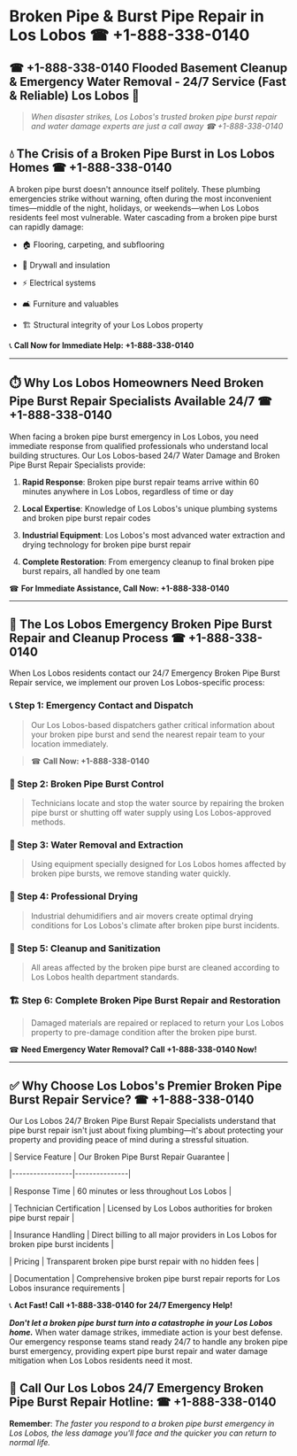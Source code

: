 # Broken Pipe & Burst Pipe Repair in Los Lobos ☎ +1-888-338-0140  
## ☎ +1-888-338-0140 Flooded Basement Cleanup & Emergency Water Removal - 24/7 Service (Fast & Reliable) Los Lobos 🚨  

> *When disaster strikes, Los Lobos's trusted broken pipe burst repair and water damage experts are just a call away ☎ +1-888-338-0140*  

## 💧 The Crisis of a Broken Pipe Burst in Los Lobos Homes ☎ +1-888-338-0140  

A broken pipe burst doesn't announce itself politely. These plumbing emergencies strike without warning, often during the most inconvenient times—middle of the night, holidays, or weekends—when Los Lobos residents feel most vulnerable. Water cascading from a broken pipe burst can rapidly damage:  

* 🏠 Flooring, carpeting, and subflooring  
* 🧱 Drywall and insulation  
* ⚡ Electrical systems  
* 🛋️ Furniture and valuables  
* 🏗️ Structural integrity of your Los Lobos property  

📞 **Call Now for Immediate Help: +1-888-338-0140**  

---  

## ⏱️ Why Los Lobos Homeowners Need Broken Pipe Burst Repair Specialists Available 24/7 ☎ +1-888-338-0140  

When facing a broken pipe burst emergency in Los Lobos, you need immediate response from qualified professionals who understand local building structures. Our Los Lobos-based 24/7 Water Damage and Broken Pipe Burst Repair Specialists provide:  

1. **Rapid Response**: Broken pipe burst repair teams arrive within 60 minutes anywhere in Los Lobos, regardless of time or day  
2. **Local Expertise**: Knowledge of Los Lobos's unique plumbing systems and broken pipe burst repair codes  
3. **Industrial Equipment**: Los Lobos's most advanced water extraction and drying technology for broken pipe burst repair  
4. **Complete Restoration**: From emergency cleanup to final broken pipe burst repairs, all handled by one team  

☎ **For Immediate Assistance, Call Now: +1-888-338-0140**  

---  

## 🔧 The Los Lobos Emergency Broken Pipe Burst Repair and Cleanup Process ☎ +1-888-338-0140  

When Los Lobos residents contact our 24/7 Emergency Broken Pipe Burst Repair service, we implement our proven Los Lobos-specific process:  

### 📞 Step 1: Emergency Contact and Dispatch  
> Our Los Lobos-based dispatchers gather critical information about your broken pipe burst and send the nearest repair team to your location immediately.  
> ☎ **Call Now: +1-888-338-0140**  

### 🚿 Step 2: Broken Pipe Burst Control  
> Technicians locate and stop the water source by repairing the broken pipe burst or shutting off water supply using Los Lobos-approved methods.  

### 🌊 Step 3: Water Removal and Extraction  
> Using equipment specially designed for Los Lobos homes affected by broken pipe bursts, we remove standing water quickly.  

### 💨 Step 4: Professional Drying  
> Industrial dehumidifiers and air movers create optimal drying conditions for Los Lobos's climate after broken pipe burst incidents.  

### 🧼 Step 5: Cleanup and Sanitization  
> All areas affected by the broken pipe burst are cleaned according to Los Lobos health department standards.  

### 🏗️ Step 6: Complete Broken Pipe Burst Repair and Restoration  
> Damaged materials are repaired or replaced to return your Los Lobos property to pre-damage condition after the broken pipe burst.  

☎ **Need Emergency Water Removal? Call +1-888-338-0140 Now!**  

---  

## ✅ Why Choose Los Lobos's Premier Broken Pipe Burst Repair Service? ☎ +1-888-338-0140  

Our Los Lobos 24/7 Broken Pipe Burst Repair Specialists understand that pipe burst repair isn't just about fixing plumbing—it's about protecting your property and providing peace of mind during a stressful situation.  

| Service Feature | Our Broken Pipe Burst Repair Guarantee |  
|-----------------|---------------|  
| Response Time | 60 minutes or less throughout Los Lobos |  
| Technician Certification | Licensed by Los Lobos authorities for broken pipe burst repair |  
| Insurance Handling | Direct billing to all major providers in Los Lobos for broken pipe burst incidents |  
| Pricing | Transparent broken pipe burst repair with no hidden fees |  
| Documentation | Comprehensive broken pipe burst repair reports for Los Lobos insurance requirements |  

📞 **Act Fast! Call +1-888-338-0140 for 24/7 Emergency Help!**  

***Don't let a broken pipe burst turn into a catastrophe in your Los Lobos home.*** When water damage strikes, immediate action is your best defense. Our emergency response teams stand ready 24/7 to handle any broken pipe burst emergency, providing expert pipe burst repair and water damage mitigation when Los Lobos residents need it most.  

## 📱 Call Our Los Lobos 24/7 Emergency Broken Pipe Burst Repair Hotline: ☎ +1-888-338-0140  

**Remember**: *The faster you respond to a broken pipe burst emergency in Los Lobos, the less damage you'll face and the quicker you can return to normal life.*